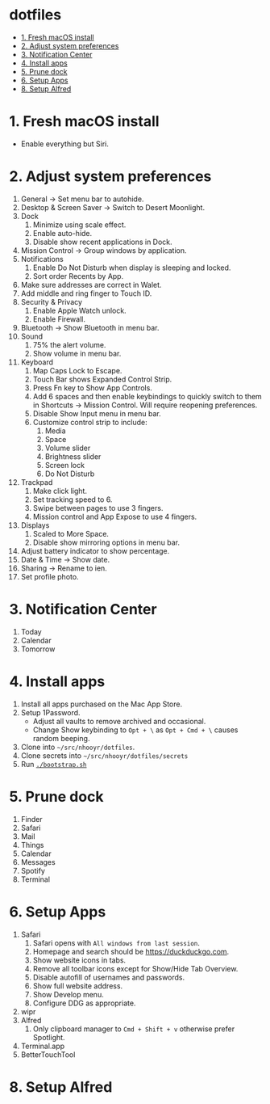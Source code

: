 <!-- START doctoc generated TOC please keep comment here to allow auto update -->
<!-- DON'T EDIT THIS SECTION, INSTEAD RE-RUN doctoc TO UPDATE -->

# dotfiles

- [1. Fresh macOS install](#1-fresh-macos-install)
- [2. Adjust system preferences](#2-adjust-system-preferences)
- [3. Notification Center](#3-notification-center)
- [4. Install apps](#4-install-apps)
- [5. Prune dock](#5-prune-dock)
- [6. Setup Apps](#6-setup-apps)
- [8. Setup Alfred](#8-setup-alfred)

<!-- END doctoc generated TOC please keep comment here to allow auto update -->

# 1. Fresh macOS install

- Enable everything but Siri.

# 2. Adjust system preferences

1.  General -> Set menu bar to autohide.
1.  Desktop & Screen Saver -> Switch to Desert Moonlight.
1.  Dock
    1. Minimize using scale effect.
    1. Enable auto-hide.
    1. Disable show recent applications in Dock.
1.  Mission Control -> Group windows by application.
1.  Notifications
    1. Enable Do Not Disturb when display is sleeping and locked.
    1. Sort order Recents by App.
1.  Make sure addresses are correct in Walet.
1.  Add middle and ring finger to Touch ID.
1.  Security & Privacy
    1. Enable Apple Watch unlock.
    1. Enable Firewall.
1.  Bluetooth -> Show Bluetooth in menu bar.
1.  Sound
    1. 75% the alert volume.
    1. Show volume in menu bar.
1.  Keyboard
    1. Map Caps Lock to Escape.
    1. Touch Bar shows Expanded Control Strip.
    1. Press Fn key to Show App Controls.
    1. Add 6 spaces and then enable keybindings to quickly
       switch to them in Shortcuts -> Mission Control.
       Will require reopening preferences.
    1. Disable Show Input menu in menu bar.
    1. Customize control strip to include:
       1. Media
       1. Space
       1. Volume slider
       1. Brightness slider
       1. Screen lock
       1. Do Not Disturb
1.  Trackpad
    1. Make click light.
    1. Set tracking speed to 6.
    1. Swipe between pages to use 3 fingers.
    1. Mission control and App Expose to use 4 fingers.
1.  Displays
    1. Scaled to More Space.
    1. Disable show mirroring options in menu bar.
1.  Adjust battery indicator to show percentage.
1.  Date & Time -> Show date.
1.  Sharing -> Rename to ien.
1.  Set profile photo.

# 3. Notification Center

1. Today
1. Calendar
1. Tomorrow

# 4. Install apps

1. Install all apps purchased on the Mac App Store.
1. Setup 1Password.
   - Adjust all vaults to remove archived and occasional.
   - Change Show keybinding to `Opt + \` as `Opt + Cmd + \` causes random beeping.
1. Clone into `~/src/nhooyr/dotfiles`.
1. Clone secrets into `~/src/nhooyr/dotfiles/secrets`
1. Run [`./bootstrap.sh`](./bootstrap.sh)

# 5. Prune dock

1. Finder
1. Safari
1. Mail
1. Things
1. Calendar
1. Messages
1. Spotify
1. Terminal

# 6. Setup Apps

1. Safari
   1. Safari opens with `All windows from last session`.
   1. Homepage and search should be https://duckduckgo.com.
   1. Show website icons in tabs.
   1. Remove all toolbar icons except for Show/Hide Tab Overview.
   1. Disable autofill of usernames and passwords.
   1. Show full website address.
   1. Show Develop menu.
   1. Configure DDG as appropriate.
1. wipr
1. Alfred
   1. Only clipboard manager to `Cmd + Shift + v` otherwise prefer Spotlight.
1. Terminal.app
1. BetterTouchTool

# 8. Setup Alfred
